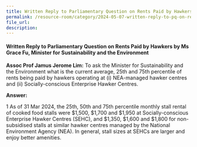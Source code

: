 ```yaml
---
title: Written Reply to Parliamentary Question on Rents Paid by Hawkers
permalink: /resource-room/category/2024-05-07-written-reply-to-pq-on-rents-paid-by-hawkers
file_url:
description:
---
```

 
#### Written Reply to Parliamentary Question on Rents Paid by Hawkers by Ms Grace Fu, Minister for Sustainability and the Environment

**Assoc Prof Jamus Jerome Lim:** To ask the Minister for Sustainability and the Environment what is the current average, 25th and 75th percentile of rents being paid by hawkers operating at (i) NEA-managed hawker centres and (ii) Socially-conscious Enterprise Hawker Centres.

**Answer:**

1 As of 31 Mar 2024, the 25th, 50th and 75th percentile monthly stall rental of cooked food stalls were $1,500, $1,700 and $1,950 at Socially-conscious Enterprise Hawker Centres (SEHC), and $1,350, $1,600 and $1,800 for non-subsidised stalls at similar hawker centres managed by the National Environment Agency (NEA). In general, stall sizes at SEHCs are larger and enjoy better amenities.

